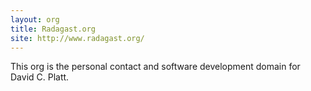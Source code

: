 ```yaml
---
layout: org
title: Radagast.org
site: http://www.radagast.org/
---
```

This org is the personal contact and software development domain
for David C. Platt.

